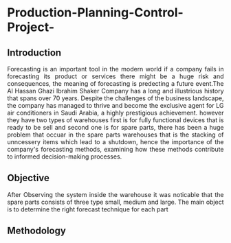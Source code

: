 # Production-Planning-Control-Project-

## Introduction 
<div align="justify"> 
Forecasting is an important tool in the modern world if a company fails in forecasting its product or services there might be a huge risk and consequences, the meaning of forecasting is predecting a future event.The Al Hassan Ghazi Ibrahim Shaker Company has a long and illustrious history that spans over 70 years. Despite the challenges of the business landscape, the company has managed to thrive and become the exclusive agent for LG air conditioners in Saudi Arabia, a highly prestigious achievement.
however they have two types of warehouses first is for fully functional devices that is ready to be sell and second one is for spare parts, there has been a huge problem that occuar in the spare parts warehouses that is the stacking of unncessery items which lead to a shutdown, hence the importance of the company's forecasting methods, examining how these methods contribute to informed decision-making processes. </div> 

## Objective 
<div align="justify"> After Observing the system inside the warehouse it was noticable that the spare parts consists of three type small, medium and large. The main object is to determine the right forecast technique for each part </div>

## Methodology 
